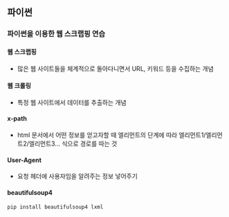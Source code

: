 ## 파이썬

### 파이썬을 이용한 웹 스크랩핑 연습

#### 웹 스크랩핑

- 많은 웹 사이트들을 체계적으로 돌아다니면서 URL, 키워드 등을 수집하는 개념

#### 웹 크롤링

- 특정 웹 사이트에서 데이터를 추출하는 개념

#### x-path

- html 문서에서 어떤 정보를 얻고자할 때 엘리먼트의 단계에 따라 엘리먼트1/엘리먼트2/엘리먼트3... 식으로 경로를 따는 것

#### User-Agent

- 요청 헤더에 사용자임을 알려주는 정보 넣어주기

#### beautifulsoup4

```
pip install beautifulsoup4 lxml
```
